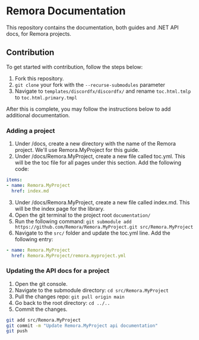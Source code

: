 # Remora Documentation

This repository contains the documentation, both guides and .NET API docs, for Remora projects.

## Contribution

To get started with contribution, follow the steps below:

1. Fork this repository.
1. `git clone` your fork with the `--recurse-submodules` parameter
1. Navigate to `templates/discordfx/discordfx/` and rename `toc.html.tmlp` to `toc.html.primary.tmpl`

After this is complete, you may follow the instructions below to add additional documentation.

### Adding a project

1. Under /docs, create a new directory with the name of the Remora project. We'll use Remora.MyProject for this guide.
1. Under /docs/Remora.MyProject, create a new file called toc.yml. This will be the toc file for all pages under this section. Add the following code:
```yml
items:
- name: Remora.MyProject
  href: index.md
```
3. Under /docs/Remora.MyProject, create a new file called index.md. This will be the index page for the library.
1. Open the git terminal to the project root `documentation/`
1. Run the following command: `git submodule add https://github.com/Remora/Remora.MyProject.git src/Remora.MyProject`
1. Navigate to the `src/` folder and update the toc.yml line. Add the following entry:
```yml
- name: Remora.MyProject
  href: Remora.MyProject/remora.myproject.yml
```

### Updating the API docs for a project

1. Open the git console.
1. Navigate to the submodule directory: `cd src/Remora.MyProject`
1. Pull the changes repo: `git pull origin main`
1. Go back to the root directory: `cd ../..`
1. Commit the changes.
```sh
git add src/Remora.MyProject
git commit -m "Update Remora.MyProject api documentation"
git push
```
